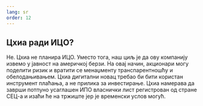 ```yaml
---
lang: sr
order: 12
---
```


Цхиа ради ИЦО?
-----------------------

Не. Цхиа не планира ИЦО. Уместо тога, наш циљ је да ову компанију извемо у јавност на америчкој берзи. На овај начин, акционари могу поделити ризик и вратити се менаџменту транспарентношћу и обелодањивањем. Цхиа дигитални новац требао би бити користан инструмент плаћања, а не прилика за инвестирање. Цхиа намерава да заврши потпуно усаглашен ИПО власнички лист регистрован од стране СЕЦ-а и изаћи ће на тржиште јер је временски услов могућ.
